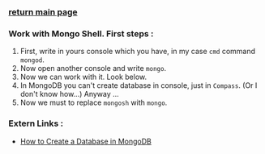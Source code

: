 ### [return main page](../README.md)

### Work with Mongo Shell. First steps :
1. First, write in yours console which you have, in my case  `cmd` command `mongod`.
2. Now open another console and write `mongo`.
3. Now we can work with it. Look below.
4. In MongoDB you can't create database in console, just in `Compass`. (Or I don't know how...) Anyway ...
5. Now we must to replace `mongosh` with `mongo`.


### Extern Links :
* [How to Create a Database in MongoDB](https://www.mongodb.com/basics/create-database)
